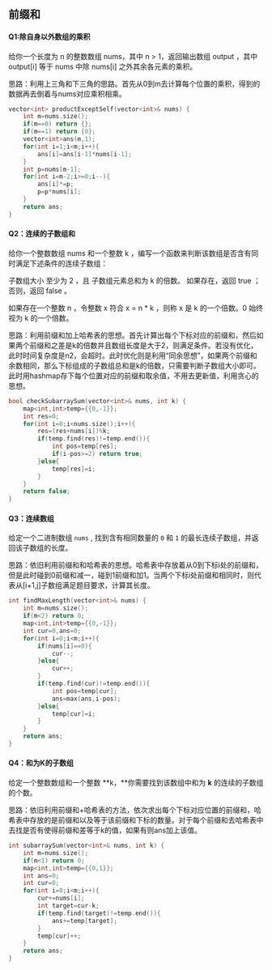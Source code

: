 ## 前缀和

#### Q1:除自身以外数组的乘积

给你一个长度为 n 的整数数组 nums，其中 n > 1，返回输出数组 output ，其中 output[i] 等于 nums 中除 nums[i] 之外其余各元素的乘积。

思路：利用上三角和下三角的思路。首先从0到m去计算每个位置的乘积，得到的数据再去倒着与nums对应乘积相乘。

```c++
vector<int> productExceptSelf(vector<int>& nums) {
    int m=nums.size();
    if(m==0) return {};
    if(m==1) return {0};
    vector<int>ans(m,1);
    for(int i=1;i<m;i++){
        ans[i]=ans[i-1]*nums[i-1];
    }
    int p=nums[m-1];
    for(int i=m-2;i>=0;i--){
        ans[i]*=p;
        p=p*nums[i];
    }
    return ans;
}
```

#### Q2：连续的子数组和

给你一个整数数组 nums 和一个整数 k ，编写一个函数来判断该数组是否含有同时满足下述条件的连续子数组：

子数组大小 至少为 2 ，且
子数组元素总和为 k 的倍数。
如果存在，返回 true ；否则，返回 false 。

如果存在一个整数 n ，令整数 x 符合 x = n * k ，则称 x 是 k 的一个倍数。0 始终视为 k 的一个倍数。

思路：利用前缀和加上哈希表的思想。首先计算出每个下标对应的前缀和，然后如果两个前缀和之差是k的倍数并且数组长度是大于2，则满足条件。若没有优化，此时时间复杂度是n2，会超时。此时优化则是利用“同余思想”，如果两个前缀和余数相同，那么下标组成的子数组总和是k的倍数，只需要判断子数组大小即可。此时用hashmap存下每个位置对应的前缀和取余值，不用去更新值，利用贪心的思想。

```c++
bool checkSubarraySum(vector<int>& nums, int k) {
    map<int,int>temp={{0,-1}};
    int res=0;
    for(int i=0;i<nums.size();i++){
        res=(res+nums[i])%k;
        if(temp.find(res)!=temp.end()){
            int pos=temp[res];
            if(i-pos>=2) return true;
        }else{
            temp[res]=i;
        }
    }
    return false;
}
```

#### Q3：连续数组

给定一个二进制数组 `nums` , 找到含有相同数量的 `0` 和 `1` 的最长连续子数组，并返回该子数组的长度。

思路：依旧利用前缀和和哈希表的思想。哈希表中存放着从0到下标i处的前缀和，但是此时碰到0前缀和减一，碰到1前缀和加1。当两个下标i处前缀和相同时，则代表从[i+1,j]子数组满足题目要求，计算其长度。

```c++
int findMaxLength(vector<int>& nums) {
    int m=nums.size();
    if(m<2) return 0;
    map<int,int>temp={{0,-1}};
    int cur=0,ans=0;
    for(int i=0;i<m;i++){
        if(nums[i]==0){
            cur--;
        }else{
            cur++;
        }
        if(temp.find(cur)!=temp.end()){
            int pos=temp[cur];
            ans=max(ans,i-pos);
        }else{
            temp[cur]=i;
        }
    }
    return ans;
}
```

#### Q4：和为K的子数组

给定一个整数数组和一个整数 **k，**你需要找到该数组中和为 **k** 的连续的子数组的个数。

思路：依旧利用前缀和+哈希表的方法，依次求出每个下标对应位置的前缀和，哈希表中存放的是前缀和以及等于该前缀和下标的数量。对于每个前缀和去哈希表中去找是否有使得前缀和差等于k的值，如果有则ans加上该值。

```c++
int subarraySum(vector<int>& nums, int k) {
    int m=nums.size();
    if(m<1) return 0;
    map<int,int>temp={{0,1}};
    int ans=0;
    int cur=0;
    for(int i=0;i<m;i++){
        cur+=nums[i];
        int target=cur-k;
        if(temp.find(target)!=temp.end()){
            ans+=temp[target];
        }
        temp[cur]++;
    }
    return ans;
}
```


